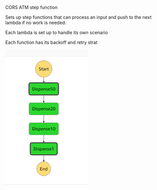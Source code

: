 CORS ATM step function

Sets up step functions that can process an input and push to the next lambda if no work is needed.

Each lambda is set up to handle its own scenario

Each function has its backoff and retry strat


![img.png](img.png)


